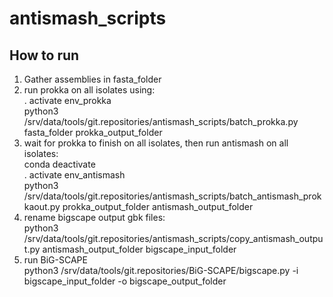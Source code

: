 # antismash_scripts


## How to run

1. Gather assemblies in fasta_folder</br>
2. run prokka on all isolates using:</br>
. activate env_prokka</br>
python3 /srv/data/tools/git.repositories/antismash_scripts/batch_prokka.py fasta_folder prokka_output_folder</br>
3. wait for prokka to finish on all isolates, then run antismash on all isolates:</br>
conda deactivate</br>
. activate env_antismash</br>
python3 /srv/data/tools/git.repositories/antismash_scripts/batch_antismash_prokkaout.py prokka_output_folder antismash_output_folder</br>
4. rename bigscape output gbk files:</br>
python3 /srv/data/tools/git.repositories/antismash_scripts/copy_antismash_output.py antismash_output_folder bigscape_input_folder</br>
5. run BiG-SCAPE</br>
python3 /srv/data/tools/git.repositories/BiG-SCAPE/bigscape.py -i bigscape_input_folder -o bigscape_output_folder</br>
